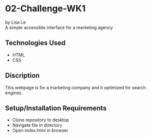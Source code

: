 # 02-Challenge-WK1
by Lisa Le
<BR>
A simple accessible interface for a marketing agency
<h2> Technologies Used </h2>
<ul>
    <li>HTML</li>
    <li>CSS</li>
</ul>
<h2> Discription </h2>
This webpage is for a marketing company and it optimized for search engines.
<h2> Setup/Installation Requirements </h2>
<ul>
    <li>Clone repository to desktop</li>
    <li>Navigate file in directory</li>
    <li>Open index.html in browser</li>